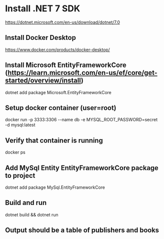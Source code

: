 # Install .NET 7 SDK

https://dotnet.microsoft.com/en-us/download/dotnet/7.0

## Install Docker Desktop

https://www.docker.com/products/docker-desktop/

## Install Microsoft EntityFrameworkCore (https://learn.microsoft.com/en-us/ef/core/get-started/overview/install)

dotnet add package Microsoft.EntityFrameworkCore

## Setup docker container (user=root)

docker run -p 3333:3306 --name db -e MYSQL_ROOT_PASSWORD=secret -d mysql:latest

## Verify that container is running

docker ps

## Add MySql Entity EntityFrameworkCore package to project

dotnet add package MySql.EntityFrameworkCore

## Build and run

dotnet build && dotnet run

## Output should be a table of publishers and books
